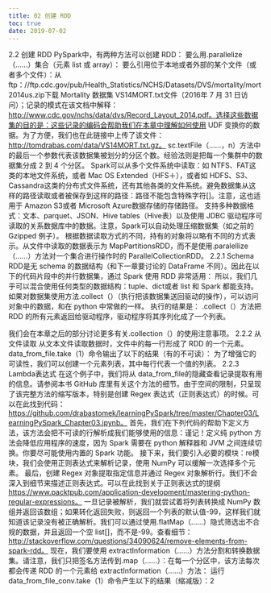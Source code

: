 ```yaml
---
title: 02 创建 RDD
toc: true
date: 2019-07-02
---
```

2.2 创建 RDD
PySpark中，有两种方法可以创建 RDD：
要么用.parallelize（……）集合（元素 list 或 array）：
要么引用位于本地或者外部的某个文件（或者多个文件）：从 ftp：//ftp.cdc.gov/pub/Health_Statistics/NCHS/Datasets/DVS/mortality/mort2014us.zip下载 Mortality 数据集 VS14MORT.txt文件（2016年 7 月 31 日访问）；记录的模式在该文档中解释：http://www.cdc.gov/nchs/data/dvs/Record_Layout_2014.pdf。选择这些数据集的目的是：这些记录的编码会帮助我们在本章中理解如何使用 UDF 变换你的数据。为了方便，我们也在此链接中上传了该文件：http://tomdrabas.com/data/VS14MORT.txt.gz。
sc.textFile（……，n）方法中的最后一个参数代表该数据集被划分的分区个数。经验法则是把每一个集群中的数据集分成 2 到 4 个分区。
Spark可以从多个文件系统中读取：如 NTFS、FAT这类的本地文件系统，或者 Mac OS Extended（HFS＋），或者如 HDFS、S3、Cassandra这类的分布式文件系统，还有其他各类的文件系统。避免数据集从这样的路径读取或者被保存到这样的路径：路径不能包含特殊字符[]。注意，这也适用于 Amazon S3或者 Microsoft Azure数据存储的存储路径。
支持多种数据格式：文本、parquet、JSON、Hive tables（Hive表）以及使用 JDBC 驱动程序可读取的关系数据库中的数据。注意，Spark可以自动处理压缩数据集（如之前的 Gzipped 例子）。
根据数据读取方式的不同，持有的对象将以略有不同的方式表示。从文件中读取的数据表示为 MapPartitionsRDD，而不是使用.paralellize（……）方法对一个集合进行操作时的 ParallelCollectionRDD。
2.2.1 Schema
RDD是无 schema 的数据结构（和下一章要讨论的 DataFrame 不同）。因此在以下的代码片段中的并行数据集，通过 Spark 使用 RDD 非常适用：
所以，我们几乎可以混合使用任何类型的数据结构：tuple、dict或者 list 和 Spark 都能支持。
如果对数据集使用方法.collect（）（执行把该数据集送回驱动的操作），可以访问对象中的数据，和在 python 中常做的一样。
执行的结果是：
.collect（）方法把 RDD 的所有元素返回给驱动程序，驱动程序将其序列化成了一个列表。


我们会在本章之后的部分讨论更多有关.collection（）的使用注意事项。
2.2.2 从文件读取
从文本文件读取数据时，文件中的每一行形成了 RDD 的一个元素。
data_from_file.take（1）命令输出了以下的结果（有的不可读）：
为了增强它的可读性，我们可以创建一个元素列表，其中每行代表一个值的列表。
2.2.3 Lambda表达式
在这个例子中，我们将从 data_from_file的隐藏查看记录提取有用的信息。请参阅本书 GitHub 库里有关这个方法的细节。由于空间的限制，只呈现了该完整方法的缩写版本，特别是创建 Regex 表达式（正则表达式）的时候。可以在此找到代码：https://github.com/drabastomek/learningPySpark/tree/master/Chapter03/LearningPySpark_Chapter03.ipynb。
首先，我们在下列代码的帮助下定义方法，该方法会把不可读的行解析成我们能够使用的信息：谨记！定义纯 python 方法会降低应用程序的速度，因为 Spark 需要在 python 解释器和 JVM 之间连续切换。你要尽可能使用内置的 Spark 功能。
接下来，我们要引入必要的模块：re模块，我们会使用正则表达式来解析记录，使用 NumPy 可以缓解一次选择多个元素。
最后，创建 Regex 对象提取指定信息并通过 Regex 对象解析行。我们不会深入到细节来描述正则表达式。可以在此找到关于正则表达式的提纲 https://www.packtpub.com/application-development/mastering-python-regular-expressions。
一旦记录被解析，我们就尝试着将列表转换成 NumPy 数组并返回该数组；如果转化返回失败，则返回一个列表的默认值-99，这样我们就知道该记录没有被正确解析。我们可以通过使用.flatMap（……）隐式筛选出不合规的数据，并且返回一个空 list[]，而不是-99。查看细节：http://stackoverflow.com/questions/34090624/remove-elements-from-spark-rdd。
现在，我们要使用 extractInformation（……）方法分割和转换数据集。请注意，我们只把签名方法传到.map（……）：在每一个分区中，该方法每次都会传递 RDD 的一个元素给 extractInformation（……）方法：
运行 data_from_file_conv.take（1）命令产生以下的结果（缩减版）：2
